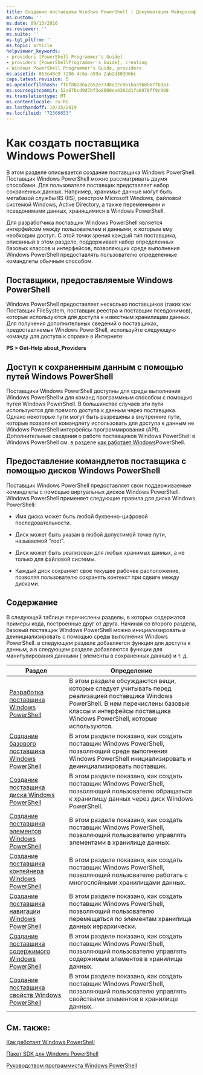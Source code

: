 ```yaml
---
title: Создание поставщика Windows PowerShell | Документация Майкрософт
ms.custom: ''
ms.date: 09/13/2016
ms.reviewer: ''
ms.suite: ''
ms.tgt_pltfrm: ''
ms.topic: article
helpviewer_keywords:
- providers [PowerShell Programmer's Guide]
- providers [PowerShellProgrammer's Guide], creating
- Windows PowerShell Programmer's Guide, providers
ms.assetid: 863e48e9-7206-4c6a-a59a-2ab2d30396bc
caps.latest.revision: 5
ms.openlocfilehash: ffbf8028ba2b52e77d8e22c061baa9b8b67f6da3
ms.sourcegitcommit: 52a67bcd9d7bf3e8600ea4302d1fa8970ff9c998
ms.translationtype: MT
ms.contentlocale: ru-RU
ms.lasthandoff: 10/15/2019
ms.locfileid: "72366653"
---
```

# <a name="how-to-create-a-windows-powershell-provider"></a>Как создать поставщика Windows PowerShell

В этом разделе описывается создание поставщика Windows PowerShell. Поставщик Windows PowerShell можно рассматривать двумя способами. Для пользователя поставщик представляет набор сохраненных данных. Например, хранимые данные могут быть метабазой службы IIS (IIS), реестром Microsoft Windows, файловой системой Windows, Active Directory, а также переменными и псевдонимами данных, хранящимися в Windows PowerShell.

Для разработчика поставщик Windows PowerShell является интерфейсом между пользователем и данными, к которым ему необходим доступ. С этой точки зрения каждый тип поставщика, описанный в этом разделе, поддерживает набор определенных базовых классов и интерфейсов, позволяющих среде выполнения Windows PowerShell предоставлять пользователю определенные командлеты обычным способом.

## <a name="providers-provided-by-windows-powershell"></a>Поставщики, предоставляемые Windows PowerShell

Windows PowerShell предоставляет несколько поставщиков (таких как Поставщик FileSystem, поставщик реестра и поставщик псевдонимов), которые используются для доступа к известным хранилищам данных. Для получения дополнительных сведений о поставщиках, предоставляемых Windows PowerShell, используйте следующую команду для доступа к справке в Интернете:

**PS > Get-Help about_Providers**

## <a name="accessing-the-stored-data-using-windows-powershell-paths"></a>Доступ к сохраненным данным с помощью путей Windows PowerShell

Поставщики Windows PowerShell доступны для среды выполнения Windows PowerShell и для команд программным способом с помощью путей Windows PowerShell. В большинстве случаев эти пути используются для прямого доступа к данным через поставщика. Однако некоторые пути могут быть разрешены в внутренние пути, которые позволяют командлету использовать для доступа к данным не Windows PowerShell интерфейсы программирования (API). Дополнительные сведения о работе поставщиков Windows PowerShell в Windows PowerShell см. в разделе [как работает Windows](https://msdn.microsoft.com/en-us/ced30e23-10af-4700-8933-49873bd84d58)PowerShell.

## <a name="exposing-provider-cmdlets-using-windows-powershell-drives"></a>Предоставление командлетов поставщика с помощью дисков Windows PowerShell

Поставщик Windows PowerShell предоставляет свои поддерживаемые командлеты с помощью виртуальных дисков Windows PowerShell. Windows PowerShell применяет следующие правила для диска Windows PowerShell:

- Имя диска может быть любой буквенно-цифровой последовательности.

- Диск может быть указан в любой допустимой точке пути, называемой "root".

- Диск может быть реализован для любых хранимых данных, а не только для файловой системы.

- Каждый диск сохраняет свое текущее рабочее расположение, позволяя пользователю сохранять контекст при сдвиге между дисками.

## <a name="in-this-section"></a>Содержание

В следующей таблице перечислены разделы, в которых содержатся примеры кода, построенные друг от друга. Начиная со второго раздела, базовый поставщик Windows PowerShell можно инициализировать и деинициализировать с помощью среды выполнения Windows PowerShell. в следующем разделе добавляется функция для доступа к данным, а в следующем разделе добавляются функции для манипулирования данными ( элементы в сохраненных данных) и т. д.

|Раздел|Определение|
|-----------|----------------|
|[Разработка поставщика Windows PowerShell](./designing-your-windows-powershell-provider.md)|В этом разделе обсуждаются вещи, которые следует учитывать перед реализацией поставщика Windows PowerShell. В нем перечислены базовые классы и интерфейсы поставщика Windows PowerShell, которые используются.|
|[Создание базового поставщика Windows PowerShell](./creating-a-basic-windows-powershell-provider.md)|В этом разделе показано, как создать поставщик Windows PowerShell, позволяющий среде выполнения Windows PowerShell инициализировать и деинициализировать поставщик.|
|[Создание поставщика диска Windows PowerShell](./creating-a-windows-powershell-drive-provider.md)|В этом разделе показано, как создать поставщик Windows PowerShell, позволяющий пользователю обращаться к хранилищу данных через диск Windows PowerShell.|
|[Создание поставщика элементов Windows PowerShell](./creating-a-windows-powershell-item-provider.md)|В этом разделе показано, как создать поставщик Windows PowerShell, позволяющий пользователю управлять элементами в хранилище данных.|
|[Создание поставщика контейнера Windows PowerShell](./creating-a-windows-powershell-container-provider.md)|В этом разделе показано, как создать поставщик Windows PowerShell, позволяющий пользователю работать с многослойными хранилищами данных.|
|[Создание поставщика навигации Windows PowerShell](./creating-a-windows-powershell-navigation-provider.md)|В этом разделе показано, как создать поставщик Windows PowerShell, позволяющий пользователю перемещаться по элементам хранилища данных иерархически.|
|[Создание поставщика содержимого Windows PowerShell](./creating-a-windows-powershell-content-provider.md)|В этом разделе показано, как создать поставщик Windows PowerShell, позволяющий пользователю управлять содержимым элементов в хранилище данных.|
|[Создание поставщика свойств Windows PowerShell](./creating-a-windows-powershell-property-provider.md)|В этом разделе показано, как создать поставщик Windows PowerShell, позволяющий пользователю управлять свойствами элементов в хранилище данных.|

## <a name="see-also"></a>См. также:

[Как работает Windows PowerShell](https://msdn.microsoft.com/en-us/ced30e23-10af-4700-8933-49873bd84d58)

[Пакет SDK для Windows PowerShell](../windows-powershell-reference.md)

[Руководством программиста Windows PowerShell](./windows-powershell-programmer-s-guide.md)
